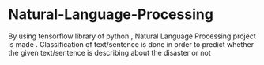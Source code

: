 # Natural-Language-Processing
By using tensorflow library of python , Natural Language Processing project is made . Classification of text/sentence is done in order to predict whether the given text/sentence is describing about the disaster or not
